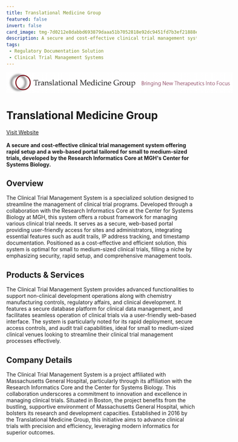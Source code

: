 ```yaml
---
title: Translational Medicine Group
featured: false
invert: false
card_image: tmg-7d0212e8dabbd693879daaa51b7052818e92dc9451fd7b3ef21888e6ab61e00c.png
description: A secure and cost-effective clinical trial management system offering rapid setup and a web-based portal tailored for small to medium-sized trials, developed by the Research Informatics Core at MGH's Center for Systems Biology.
tags: 
 - Regulatory Documentation Solution
 - Clinical Trial Management Systems
---
```


<div align="center">
<a href="https://tmg.mgh.harvard.edu/services/clinical-trial-management-system">
<img src="tmg-7d0212e8dabbd693879daaa51b7052818e92dc9451fd7b3ef21888e6ab61e00c.png" alt="Logo" style="min-width: 200px; max-width: 600px; height: auto;" >
</a>
</div>

# Translational Medicine Group
<a href="https://tmg.mgh.harvard.edu/services/clinical-trial-management-system">Visit Website</a>
<br>
<br>
**A secure and cost-effective clinical trial management system offering rapid setup and a web-based portal tailored for small to medium-sized trials, developed by the Research Informatics Core at MGH's Center for Systems Biology.**

## Overview
The Clinical Trial Management System is a specialized solution designed to streamline the management of clinical trial programs. Developed through a collaboration with the Research Informatics Core at the Center for Systems Biology at MGH, this system offers a robust framework for managing various clinical trial needs. It serves as a secure, web-based portal providing user-friendly access for sites and administrators, integrating essential features such as audit trails, IP address tracking, and timestamp documentation. Positioned as a cost-effective and efficient solution, this system is optimal for small to medium-sized clinical trials, filling a niche by emphasizing security, rapid setup, and comprehensive management tools.
## Products & Services 
The Clinical Trial Management System provides advanced functionalities to support non-clinical development operations along with chemistry manufacturing controls, regulatory affairs, and clinical development. It features a secure database platform for clinical data management, and facilitates seamless operation of clinical trials via a user-friendly web-based interface. The system is particularly noted for its rapid deployment, secure access controls, and audit trail capabilities, ideal for small to medium-sized clinical venues looking to streamline their clinical trial management processes effectively.
## Company Details 
The Clinical Trial Management System is a project affiliated with Massachusetts General Hospital, particularly through its affiliation with the Research Informatics Core and the Center for Systems Biology. This collaboration underscores a commitment to innovation and excellence in managing clinical trials. Situated in Boston, the project benefits from the bustling, supportive environment of Massachusetts General Hospital, which bolsters its research and development capacities. Established in 2016 by the Translational Medicine Group, this initiative aims to advance clinical trials with precision and efficiency, leveraging modern informatics for superior outcomes.

